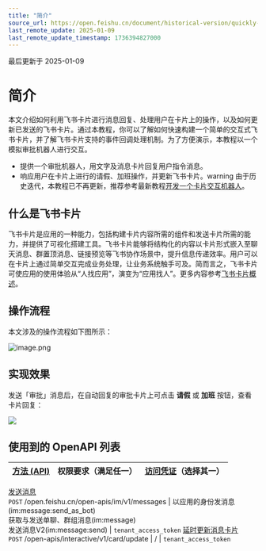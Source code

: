 ```yaml
---
title: "简介"
source_url: https://open.feishu.cn/document/historical-version/quickly-develop-interactive-cards/introduction
last_remote_update: 2025-01-09
last_remote_update_timestamp: 1736394827000
---
```

最后更新于 2025-01-09

# 简介

本文介绍如何利用飞书卡片进行消息回复、处理用户在卡片上的操作，以及如何更新已发送的飞书卡片。通过本教程，你可以了解如何快速构建一个简单的交互式飞书卡片，并了解飞书卡片支持的事件回调处理机制。为了方便演示，本教程以一个模拟审批机器人进行交互。
- 提供一个审批机器人，用文字及消息卡片回复用户指令消息。
- 响应用户在卡片上进行的请假、加班操作，并更新飞书卡片。warning
由于历史迭代，本教程已不再更新，推荐参考最新教程[开发一个卡片交互机器人](https://open.feishu.cn/document/uAjLw4CM/uMzNwEjLzcDMx4yM3ATM/develop-a-card-interactive-bot/introduction)。
## 什么是飞书卡片

飞书卡片是应用的一种能力，包括构建卡片内容所需的组件和发送卡片所需的能力，并提供了可视化搭建工具。飞书卡片能够将结构化的内容以卡片形式嵌入至聊天消息、群置顶消息、链接预览等飞书协作场景中，提升信息传递效率。用户可以在卡片上通过简单交互完成业务处理，让业务系统触手可及。简而言之，飞书卡片可使应用的使用体验从“人找应用”，演变为“应用找人”。更多内容参考[飞书卡片概述](https://open.feishu.cn/document/uAjLw4CM/ukzMukzMukzM/feishu-cards/feishu-card-overview)。

## 操作流程

本文涉及的操作流程如下图所示：

![image.png](https://sf3-cn.feishucdn.com/obj/open-platform-opendoc/2df2331be23a90a1d2a089ef3f729d86_K5FcTy3K5X.png?height=208&lazyload=true&maxWidth=753&width=853)

## 实现效果

发送「审批」消息后，在自动回复的审批卡片上可点击 **请假** 或 **加班** 按钮，查看卡片回复：

![](https://sf3-cn.feishucdn.com/obj/open-platform-opendoc/57d0b6db1e20d5d30d87456f81be8666_5NNyUrDz4v.gif?height=1166&lazyload=true&maxWidth=600&width=1778)
## 使用到的 OpenAPI 列表

**[方法 (API)](https://open.feishu.cn/document/ukTMukTMukTM/uITNz4iM1MjLyUzM)** | 权限要求（满足任一） | **[访问凭证](https://open.feishu.cn/document/ukTMukTMukTM/uMTNz4yM1MjLzUzM)（选择其一）**
--- | --- | ---
[发送消息](https://open.feishu.cn/document/uAjLw4CM/ukTMukTMukTM/reference/im-v1/message/create)    
  `POST`  /open.feishu.cn/open-apis/im/v1/messages | 以应用的身份发消息(im:message:send_as_bot)  
获取与发送单聊、群组消息(im:message)  
发送消息V2(im:message:send) | `tenant_access_token`
[延时更新消息卡片](https://open.feishu.cn/document/ukTMukTMukTM/uMDO1YjLzgTN24yM4UjN)    
  `POST`  /open-apis/interactive/v1/card/update | / | `tenant_access_token`
